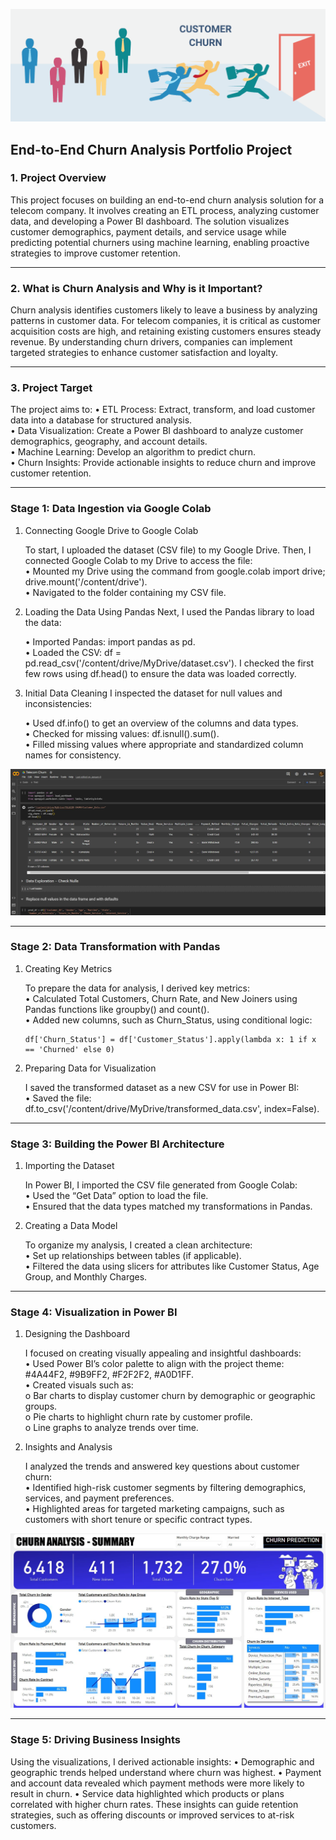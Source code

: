 ![CustomerChurn](src/Customer-Churn.png)

## End-to-End Churn Analysis Portfolio Project

### 1. Project Overview

This project focuses on building an end-to-end churn analysis solution for a telecom company. It involves creating an ETL process, analyzing customer data, and developing a Power BI dashboard. The solution visualizes customer demographics, payment details, and service usage while predicting potential churners using machine learning, enabling proactive strategies to improve customer retention.
________________________________________

### 2. What is Churn Analysis and Why is it Important?

Churn analysis identifies customers likely to leave a business by analyzing patterns in customer data. For telecom companies, it is critical as customer acquisition costs are high, and retaining existing customers ensures steady revenue. By understanding churn drivers, companies can implement targeted strategies to enhance customer satisfaction and loyalty.
________________________________________

### 3. Project Target

The project aims to:
    •	ETL Process: Extract, transform, and load customer data into a database for structured analysis.    
    •	Data Visualization: Create a Power BI dashboard to analyze customer demographics, geography, and account details.   
    •	Machine Learning: Develop an algorithm to predict churn.    
    •	Churn Insights: Provide actionable insights to reduce churn and improve customer retention.

________________________________________

### Stage 1: Data Ingestion via Google Colab

1. Connecting Google Drive to Google Colab

    To start, I uploaded the dataset (CSV file) to my Google Drive. Then, I connected Google Colab to my Drive to access the file:    
    •	Mounted my Drive using the command from google.colab import drive; drive.mount('/content/drive').    
    •	Navigated to the folder containing my CSV file.
   
3. Loading the Data Using Pandas
    Next, I used the Pandas library to load the data:
    
    •	Imported Pandas: import pandas as pd.    
    •	Loaded the CSV: df = pd.read_csv('/content/drive/MyDrive/dataset.csv').
    I checked the first few rows using df.head() to ensure the data was loaded correctly.
   
4. Initial Data Cleaning
    I inspected the dataset for null values and inconsistencies:
    
    •	Used df.info() to get an overview of the columns and data types.    
    •	Checked for missing values: df.isnull().sum().    
    •	Filled missing values where appropriate and standardized column names for consistency.

![ETL Google Colab](/src/ETL%20Google%20Colab%20&%20Drive.JPG)
________________________________________

### Stage 2: Data Transformation with Pandas

1. Creating Key Metrics
   
    To prepare the data for analysis, I derived key metrics:    
    •	Calculated Total Customers, Churn Rate, and New Joiners using Pandas functions like groupby() and count().    
    •	Added new columns, such as Churn_Status, using conditional logic:
   
    ```
    df['Churn_Status'] = df['Customer_Status'].apply(lambda x: 1 if x == 'Churned' else 0)
    ```
   
2. Preparing Data for Visualization
   
    I saved the transformed dataset as a new CSV for use in Power BI:    
    •	Saved the file: df.to_csv('/content/drive/MyDrive/transformed_data.csv', index=False).
________________________________________

### Stage 3: Building the Power BI Architecture

1. Importing the Dataset
   
    In Power BI, I imported the CSV file generated from Google Colab:    
    •	Used the “Get Data” option to load the file.    
    •	Ensured that the data types matched my transformations in Pandas.
   
2. Creating a Data Model

    To organize my analysis, I created a clean architecture:    
    •	Set up relationships between tables (if applicable).    
    •	Filtered the data using slicers for attributes like Customer Status, Age Group, and Monthly Charges.
________________________________________

### Stage 4: Visualization in Power BI

1. Designing the Dashboard
   
    I focused on creating visually appealing and insightful dashboards:    
    •	Used Power BI’s color palette to align with the project theme: #4A44F2, #9B9FF2, #F2F2F2, #A0D1FF.    
    •	Created visuals such as:    
        o	Bar charts to display customer churn by demographic or geographic groups.    
        o	Pie charts to highlight churn rate by customer profile.    
        o	Line graphs to analyze trends over time.
   
2. Insights and Analysis
   
    I analyzed the trends and answered key questions about customer churn:    
    •	Identified high-risk customer segments by filtering demographics, services, and payment preferences.    
    •	Highlighted areas for targeted marketing campaigns, such as customers with short tenure or specific contract types.

![ChurnVisualization](/src/Churn%20Analysis%20Summary.JPG)
________________________________________

### Stage 5: Driving Business Insights

Using the visualizations, I derived actionable insights:
•	Demographic and geographic trends helped understand where churn was highest.
•	Payment and account data revealed which payment methods were more likely to result in churn.
•	Service data highlighted which products or plans correlated with higher churn rates.
These insights can guide retention strategies, such as offering discounts or improved services to at-risk customers.


